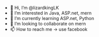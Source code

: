 - 👋 Hi, I’m @lizardkingLK
- 👀 I’m interested in Java, ASP.net, mern
- 🌱 I’m currently learning ASP.net, Python
- 💞️ I’m looking to collaborate on mern
- 📫 How to reach me -> use facebook

<!---
lizardkingLK/lizardkingLK is a ✨ special ✨ repository because its `README.md` (this file) appears on your GitHub profile.
You can click the Preview link to take a look at your changes.
--->

